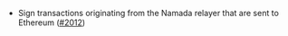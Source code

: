 - Sign transactions originating from the Namada relayer that are sent to
  Ethereum ([\#2012](https://github.com/anoma/namada/pull/2012))